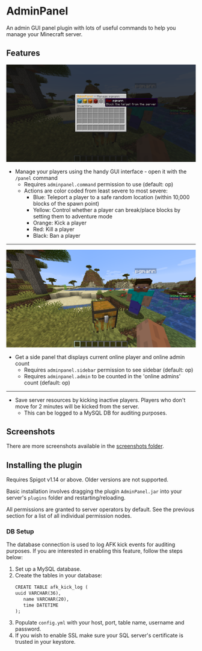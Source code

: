 # AdminPanel

An admin GUI panel plugin with lots of useful commands to help you manage your Minecraft server.

## Features

![Admin Panel Command GUI](https://raw.githubusercontent.com/pgmann/AdminPanel/master/screenshots/2.png)
* Manage your players using the handy GUI interface - open it with the `/panel` command
    * Requires `adminpanel.command` permission to use (default: op)
    * Actions are color coded from least severe to most severe:
        * Blue: Teleport a player to a safe random location (within 10,000 blocks of the spawn point)
        * Yellow: Control whether a player can break/place blocks by setting them to adventure mode
        * Orange: Kick a player
        * Red: Kill a player
        * Black: Ban a player
---
![Online stats sidebar](https://raw.githubusercontent.com/pgmann/AdminPanel/master/screenshots/3.png)
* Get a side panel that displays current online player and online admin count
    * Requires `adminpanel.sidebar` permission to see sidebar (default: op)
    * Requires `adminpanel.admin` to be counted in the 'online admins' count (default: op)
---
* Save server resources by kicking inactive players. Players who don't move for 2 minutes will be kicked from the server.
    * This can be logged to a MySQL DB for auditing purposes.

## Screenshots

There are more screenshots available in the [screenshots folder](https://github.com/pgmann/AdminPanel/tree/master/screenshots).

## Installing the plugin

Requires Spigot v1.14 or above. Older versions are not supported.

Basic installation involves dragging the plugin `AdminPanel.jar` into your server's `plugins` folder and restarting/reloading.

All permissions are granted to server operators by default.
See the previous section for a list of all individual permission nodes.

### DB Setup

The database connection is used to log AFK kick events for auditing purposes.
If you are interested in enabling this feature, follow the steps below:

1. Set up a MySQL database.
2. Create the tables in your database:
    ```mysql
    CREATE TABLE afk_kick_log (
    uuid VARCHAR(36),
       name VARCHAR(20),
       time DATETIME
    );
    ```
3. Populate `config.yml` with your host, port, table name, username and password.
4. If you wish to enable SSL make sure your SQL server's certificate is trusted in your keystore.
